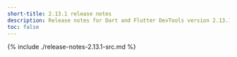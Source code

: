 ```yaml
---
short-title: 2.13.1 release notes
description: Release notes for Dart and Flutter DevTools version 2.13.1.
toc: false
---
```


{% include ./release-notes-2.13.1-src.md %}
